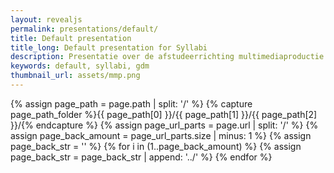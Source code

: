 ```yaml
---
layout: revealjs
permalink: presentations/default/
title: Default presentation
title_long: Default presentation for Syllabi
description: Presentatie over de afstudeerrichting multimediaproductie (MMP). Nieuwe Keuzetrajecten Audiovideo Creation (AVC) en New Media Development (NMD). Overzicht van profiel, jobs, inhoud en programma.
keywords: default, syllabi, gdm
thumbnail_url: assets/mmp.png
---
```


{% assign page_path = page.path | split: '/' %}
{% capture page_path_folder %}{{ page_path[0] }}/{{ page_path[1] }}/{{ page_path[2] }}/{% endcapture %} 
{% assign page_url_parts = page.url | split: '/' %}
{% assign page_back_amount = page_url_parts.size | minus: 1 %}
{% assign page_back_str = '' %}
{% for i in (1..page_back_amount) %}
    {% assign page_back_str = page_back_str | append: '../' %}
{% endfor %}

<section class="slides__chapter">
    <section data-markdown="{{ page_back_str }}/{{ page_path_folder | append: 'content/intro.md' }}" class="slides__homepage"></section>
</section>